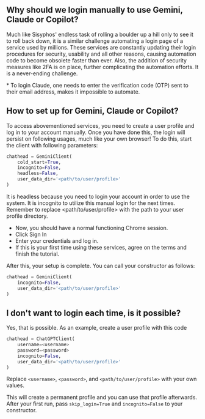 ## Why should we login manually to use Gemini, Claude or Copilot?
Much like Sisyphos' endless task of rolling a boulder up a hill only to see it to roll back down, it is a similar challenge automating a login page of a service used by millions. These services are constantly updating their login procedures for security, usability and all other reasons, causing automation code to become obsolete faster than ever. Also, the addition of security measures like 2FA is on place, further complicating the automation efforts. It is a never-ending challenge.

\* To login Claude, one needs to enter the verification code (OTP) sent to their email address, makes it impossible to automate.

## How to set up for Gemini, Claude or Copilot?
To access abovementioned services, you need to create a user profile and log in to your account manually. Once you have done this, the login will persist on following usages, much like your own browser! To do this, start the client with following parameters:

```python
chathead = GeminiClient(
    cold_start=True,
    incognito=False,
    headless=False,
    user_data_dir='<path/to/user/profile>'
)
```

It is headless because you need to login your account in order to use the system. It is incognito to utilize this manual login for the next times. Remember to replace <path/to/user/profile> with the path to your user profile directory.

- Now, you should have a normal functioning Chrome session.
- Click Sign In
- Enter your credentials and log in.
- If this is your first time using these services, agree on the terms and finish the tutorial.

After this, your setup is complete. You can call your constructor as follows:

```python
chathead = GeminiClient(
    incognito=False,
    user_data_dir='<path/to/user/profile>'
)
```

## I don't want to login each time, is it possible?

Yes, that is possible. As an example, create a user profile with this code

```python
chathead = ChatGPTClient(
    username=<username>
    password=<password>
    incognito=False,
    user_data_dir='<path/to/user/profile>'
)
```
Replace `<username>`, `<password>`, and `<path/to/user/profile>` with your own values.

This will create a permanent profile and you can use that profile afterwards. After your first run, pass `skip_login=True` and `incognito=False` to your constructor.

